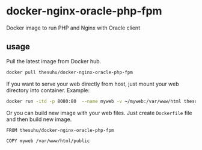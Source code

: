 # docker-nginx-oracle-php-fpm
Docker image to run PHP and Nginx with Oracle client

## usage

Pull the latest image from Docker hub.

```sh
docker pull thesuhu/docker-nginx-oracle-php-fpm
```

If you want to serve your web directly from host, just mount your web directory into container. Example:

```sh
docker run -itd -p 8080:80  --name myweb -v ~/myweb:/var/www/html thesuhu/docker-nginx-oracle-php-fpm
```

Or you can build new image with your web files. Just create `Dockerfile` file and then build new image.

```
FROM thesuhu/docker-nginx-oracle-php-fpm

COPY myweb /var/www/html/public
```
